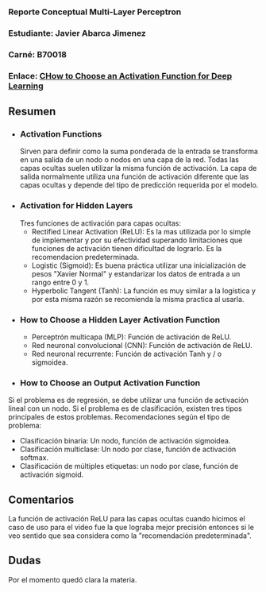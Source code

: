 ### Reporte Conceptual Multi-Layer Perceptron
### Estudiante: Javier Abarca Jimenez
### Carné: B70018
### Enlace: [CHow to Choose an Activation Function for Deep Learning](https://machinelearningmastery.com/choose-an-activation-function-for-deep-learning/)
 
## Resumen
* ### Activation Functions
    Sirven para definir como la suma ponderada de la entrada se transforma en una salida de un nodo o nodos en una capa de la red. Todas las capas ocultas suelen utilizar la misma función de activación. La capa de salida normalmente utiliza una función de activación diferente que las capas ocultas y depende del tipo de predicción requerida por el modelo.
* ### Activation for Hidden Layers
    Tres funciones de activación para capas ocultas:
    * Rectified Linear Activation (ReLU): Es la mas utilizada por lo simple de implementar y por su efectividad superando limitaciones que funciones de activación tienen dificultad de lograrlo. Es la recomendacion predeterminada.
    * Logistic (Sigmoid): Es buena práctica utilizar una inicialización de pesos "Xavier Normal" y estandarizar los datos de entrada a un rango entre 0 y 1.
    * Hyperbolic Tangent (Tanh): La función es muy similar a la logística y por esta misma razón se recomienda la misma practica al usarla.
* ### How to Choose a Hidden Layer Activation Function
  * Perceptrón multicapa (MLP): Función de activación de ReLU.
  * Red neuronal convolucional (CNN): Función de activación de ReLU.
  * Red neuronal recurrente: Función de activación Tanh y / o sigmoidea.
* ### How to Choose an Output Activation Function
Si el problema es de regresión, se debe utilizar una función de activación lineal con un nodo.
Si el problema es de clasificación, existen tres tipos principales de estos problemas. Recomendaciones según el tipo de problema:
  * Clasificación binaria: Un nodo, función de activación sigmoidea.
  * Clasificación multiclase: Un nodo por clase, función de activación softmax.
  * Clasificación de múltiples etiquetas: un nodo por clase, función de activación sigmoid.
 
## Comentarios
La función de activación ReLU para las capas ocultas cuando hicimos el caso de uso para el video fue la que lograba mejor precisión entonces si le veo sentido que sea considera como la "recomendación predeterminada".
 
## Dudas
Por el momento quedó clara la materia.
